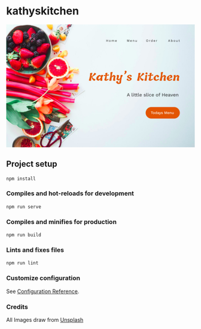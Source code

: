 # kathyskitchen

![Landing Page](src/assets/kitchen-website-image.jpg) 


## Project setup
```
npm install
```

### Compiles and hot-reloads for development
```
npm run serve
```

### Compiles and minifies for production
```
npm run build
```

### Lints and fixes files
```
npm run lint
```

### Customize configuration
See [Configuration Reference](https://cli.vuejs.org/config/).

### Credits 
All Images draw from [Unsplash](https://unsplash.com/)
